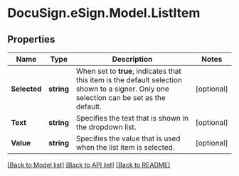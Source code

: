 # DocuSign.eSign.Model.ListItem
## Properties

Name | Type | Description | Notes
------------ | ------------- | ------------- | -------------
**Selected** | **string** | When set to **true**, indicates that this item is the default selection shown to a signer.   Only one selection can be set as the default. | [optional] 
**Text** | **string** | Specifies the text that is shown in the dropdown list.  | [optional] 
**Value** | **string** | Specifies the value that is used when the list item is selected. | [optional] 

[[Back to Model list]](../README.md#documentation-for-models) [[Back to API list]](../README.md#documentation-for-api-endpoints) [[Back to README]](../README.md)

